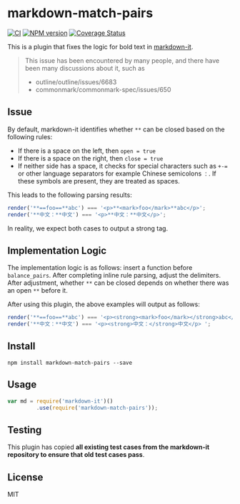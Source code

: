 # markdown-match-pairs

[![CI](https://github.com/shepherdwind/match-pairs/actions/workflows/ci.yml/badge.svg?branch=main)](https://github.com/shepherdwind/match-pairs/actions)
[![NPM version](https://img.shields.io/npm/v/markdown-match-pairs.svg?style=flat)](https://www.npmjs.org/package/markdown-match-pairs)
[![Coverage Status](https://img.shields.io/coveralls/shepherdwind/match-pairs/master.svg?style=flat)](https://coveralls.io/r/shepherdwind/match-pairs?branch=master)


This is a plugin that fixes the logic for bold text in [markdown-it](https://github.com/markdown-it/markdown-it).

> This issue has been encountered by many people, and there have been many discussions about it, such as
> - outline/outline/issues/6683
> - commonmark/commonmark-spec/issues/650

## Issue

By default, markdown-it identifies whether `**` can be closed based on the following rules:

- If there is a space on the left, then `open = true`
- If there is a space on the right, then `close = true`
- If neither side has a space, it checks for special characters such as `+-=` or other language separators for example Chinese semicolons `：`. If these symbols are present, they are treated as spaces.

This leads to the following parsing results:

```js
render('**==foo==**abc') === '<p>**<mark>foo</mark>**abc</p>';
render('**中文：**中文') === '<p>**中文：**中文</p>';
```

In reality, we expect both cases to output a strong tag.

## Implementation Logic

The implementation logic is as follows: insert a function before `balance_pairs`. After completing inline rule parsing, adjust the delimiters. After adjustment, whether `**` can be closed depends on whether there was an open `**` before it.

After using this plugin, the above examples will output as follows:

```js
render('**==foo==**abc') === '<p><strong><mark>foo</mark></strong>abc</p>';
render('**中文：**中文') === '<p><strong>中文：</strong>中文</p> ';
```

## Install

```
npm install markdown-match-pairs --save
```

## Usage

```js
var md = require('markdown-it')()
         .use(require('markdown-match-pairs'));
```

## Testing

This plugin has copied **all existing test cases from the markdown-it repository to ensure that old test cases pass**.

## License

MIT
